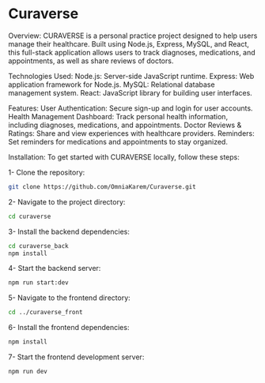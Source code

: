 # Curaverse

Overview:
CURAVERSE is a personal practice project designed to help users manage their healthcare. Built using Node.js, Express, MySQL, and React, this full-stack application allows users to track diagnoses, medications, and appointments, as well as share reviews of doctors.

Technologies Used:
Node.js: Server-side JavaScript runtime.
Express: Web application framework for Node.js.
MySQL: Relational database management system.
React: JavaScript library for building user interfaces.

Features:
User Authentication: Secure sign-up and login for user accounts.
Health Management Dashboard: Track personal health information, including diagnoses, medications, and appointments.
Doctor Reviews & Ratings: Share and view experiences with healthcare providers.
Reminders: Set reminders for medications and appointments to stay organized.

Installation:
To get started with CURAVERSE locally, follow these steps:

1- Clone the repository:
```bash
git clone https://github.com/OmniaKarem/Curaverse.git
```

2- Navigate to the project directory:
```bash
cd curaverse
```

3- Install the backend dependencies:
```bash
cd curaverse_back
npm install
```

4- Start the backend server:
```bash
npm run start:dev
```

5- Navigate to the frontend directory:
```bash
cd ../curaverse_front
```

6- Install the frontend dependencies:
```bash
npm install
```

7- Start the frontend development server:
```bash
npm run dev
```
